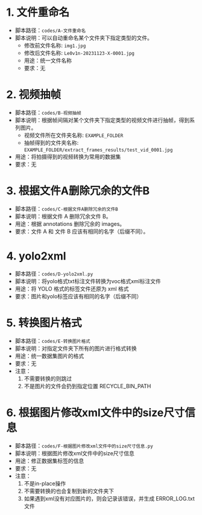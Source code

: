 # 1. 文件重命名

+ 脚本路径：`codes/A-文件重命名`
+ 脚本说明：可以自动重命名某个文件夹下指定类型的文件。
  + 修改前文件名称: `img1.jpg`
  + 修改后文件名称: `Le0v1n-20231123-X-0001.jpg`
  + 用途：统一文件名称
  + 要求：无

# 2. 视频抽帧

+ 脚本路径：`codes/B-视频抽帧`
+ 脚本说明：根据帧间隔对某个文件夹下指定类型的视频文件进行抽帧，得到系列图片。
  + 视频文件所在文件夹名称: `EXAMPLE_FOLDER`
  + 抽帧得到的文件夹名称: `EXAMPLE_FOLDER/extract_frames_results/test_vid_0001.jpg`
+ 用途：将拍摄得到的视频转换为常用的数据集
+ 要求：无

# 3. 根据文件A删除冗余的文件B

+ 脚本路径：`codes/C-根据文件A删除冗余的文件B`
+ 脚本说明：根据文件 A 删除冗余文件 B。
+ 用途：根据 annotations 删除冗余的 images。
+ 要求：文件 A 和 文件 B 应该有相同的名字（后缀不同）。

# 4. yolo2xml
+ 脚本路径：`codes/D-yolo2xml.py`
+ 脚本说明：将yolo格式txt标注文件转换为voc格式xml标注文件
+ 用途：将 YOLO 格式的标签文件还原为 xml 格式
+ 要求：图片和yolo标签应该有相同的名字（后缀不同）

# 5. 转换图片格式

+ 脚本路径：`codes/E-转换图片格式`
+ 脚本说明：对指定文件夹下所有的图片进行格式转换
+ 用途：统一数据集图片的格式
+ 要求：无
+ 注意：
  1. 不需要转换的则跳过
  2. 不是图片的文件会扔到指定位置 RECYCLE_BIN_PATH

# 6. 根据图片修改xml文件中的size尺寸信息

+ 脚本路径：`codes/F-根据图片修改xml文件中的size尺寸信息.py`
+ 脚本说明：根据图片修改xml文件中的size尺寸信息
+ 用途：修正数据集标签的<size>信息
+ 要求：无
+ 注意：
  1. 不是in-place操作
  2. 不需要转换的也会复制到新的文件夹下
  3. 如果遇到xml没有对应图片的，则会记录该错误，并生成 ERROR_LOG.txt 文件

